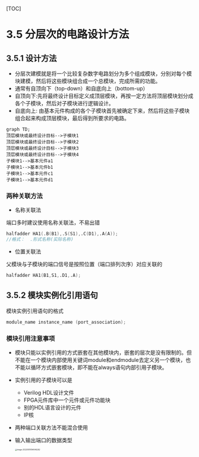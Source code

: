 [TOC]

# 3.5 分层次的电路设计方法

## 3.5.1  设计方法

- 分层次建模就是将一个比较复杂数字电路划分为多个组成模块，分别对每个模块建模，然后将这些模块组合成一个总模块，完成所需的功能。
-  通常有自顶向下（top-down）和自底向上（bottom-up）
  - 自顶向下:先将最终设计目标定义成顶层模块，再按一定方法将顶层模块划分成各个子模块，然后对子模块进行逻辑设计。
  - 自底向上: 由基本元件构成的各个子模块首先被确定下来，然后将这些子模块组合起来构成顶层模块，最后得到所要求的电路。

```mermaid
graph TD;
顶层模块或最终设计目标-->子模块1
顶层模块或最终设计目标-->子模块2
顶层模块或最终设计目标-->子模块3
顶层模块或最终设计目标-->子模块4
子模块1-->基本元件a1
子模块1-->基本元件b1
子模块1-->基本元件c1
子模块1-->基本元件d1

```



### 两种关联方法

- 名称关联法

端口多时建议使用名称关联法，不易出错

```verilog
halfadder HA1(.B(B1),.S(S1),.C(D1),.A(A));
//格式：  .形式名称(实际名称)
```

- 位置关联法

父模块与子模块的端口信号是按照位置（端口排列次序）对应关联的

```verilog
halfadder HA1(B1,S1,.D1,.A);
```



## 3.5.2 模块实例化引用语句

模块实例引用语句的格式

```verilog
module_name instance_name (port_association);
```

### 模块引用注意事项

- 模块只能以实例引用的方式嵌套在其他模块内，嵌套的层次是没有限制的。但不能在一个模块内部使用关键词module和endmodule去定义另一个模块，也不能以循环方式嵌套模块，即不能在always语句内部引用子模块。

- 实例引用的子模块可以是

  - Verilog HDL设计文件
  - FPGA元件库中一个元件或元件功能块
  - 别的HDL语言设计的元件
  - IP核

- 两种端口关联方法不能混合使用

- 输入输出端口的数据类型

  <img src="https://mypic-1312707183.cos.ap-nanjing.myqcloud.com/image-20220919194046282.png" alt="image-20220919194046282" style="zoom: 33%;" />

  

  

  

  
